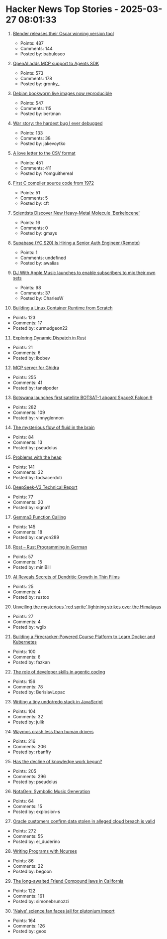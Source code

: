 # Hacker News Top Stories - 2025-03-27 08:01:33

1. [Blender releases their Oscar winning version tool](https://www.blender.org/download/releases/4-4/)
   - Points: 487
   - Comments: 144
   - Posted by: babuloseo

2. [OpenAI adds MCP support to Agents SDK](https://openai.github.io/openai-agents-python/mcp/)
   - Points: 573
   - Comments: 178
   - Posted by: gronky_

3. [Debian bookworm live images now reproducible](https://lwn.net/Articles/1015402/)
   - Points: 547
   - Comments: 115
   - Posted by: bertman

4. [War story: the hardest bug I ever debugged](https://www.clientserver.dev/p/war-story-the-hardest-bug-i-ever)
   - Points: 133
   - Comments: 38
   - Posted by: jakevoytko

5. [A love letter to the CSV format](https://github.com/medialab/xan/blob/master/docs/LOVE_LETTER.md)
   - Points: 451
   - Comments: 411
   - Posted by: Yomguithereal

6. [First C compiler source code from 1972](https://github.com/mortdeus/legacy-cc/tree/master/last1120c)
   - Points: 51
   - Comments: 5
   - Posted by: cft

7. [Scientists Discover New Heavy-Metal Molecule 'Berkelocene'](https://newscenter.lbl.gov/2025/03/11/scientists-discover-new-heavy-metal-molecule-berkelocene/)
   - Points: 16
   - Comments: 0
   - Posted by: gmays

8. [Supabase (YC S20) Is Hiring a Senior Auth Engineer (Remote)](https://jobs.ashbyhq.com/supabase/a2ede2c7-3792-4bfd-951d-686267b2b9a8)
   - Points: 1
   - Comments: undefined
   - Posted by: awalias

9. [DJ With Apple Music launches to enable subscribers to mix their own sets](https://www.musicweek.com/digital/read/dj-with-apple-music-launches-to-enable-subscribers-to-mix-their-own-sets/091655)
   - Points: 98
   - Comments: 37
   - Posted by: CharlesW

10. [Building a Linux Container Runtime from Scratch](https://edera.dev/stories/styrolite)
   - Points: 123
   - Comments: 17
   - Posted by: curmudgeon22

11. [Exploring Dynamic Dispatch in Rust](https://alschwalm.com/blog/static/2017/03/07/exploring-dynamic-dispatch-in-rust/)
   - Points: 21
   - Comments: 6
   - Posted by: ibobev

12. [MCP server for Ghidra](https://github.com/LaurieWired/GhidraMCP)
   - Points: 255
   - Comments: 41
   - Posted by: tanelpoder

13. [Botswana launches first satellite BOTSAT-1 aboard SpaceX Falcon 9](https://spaceinafrica.com/2025/03/15/botswana-successfully-launches-first-satellite-botsat-1/)
   - Points: 282
   - Comments: 109
   - Posted by: vinnyglennon

14. [The mysterious flow of fluid in the brain](https://www.quantamagazine.org/the-mysterious-flow-of-fluid-in-the-brain-20250326/)
   - Points: 84
   - Comments: 13
   - Posted by: pseudolus

15. [Problems with the heap](https://rachelbythebay.com/w/2025/03/26/atop/)
   - Points: 141
   - Comments: 32
   - Posted by: todsacerdoti

16. [DeepSeek-V3 Technical Report](https://arxiv.org/abs/2412.19437)
   - Points: 77
   - Comments: 20
   - Posted by: signa11

17. [Gemma3 Function Calling](https://ai.google.dev/gemma/docs/capabilities/function-calling)
   - Points: 145
   - Comments: 18
   - Posted by: canyon289

18. [Rost – Rust Programming in German](https://github.com/michidk/rost)
   - Points: 57
   - Comments: 15
   - Posted by: miniBill

19. [AI Reveals Secrets of Dendritic Growth in Thin Films](https://www.tus.ac.jp/en/mediarelations/archive/20250320_5263.html)
   - Points: 25
   - Comments: 4
   - Posted by: rustoo

20. [Unveiling the mysterious 'red sprite' lightning strikes over the Himalayas](https://phys.org/news/2025-03-unveiling-mysterious-red-sprite-lightning.html)
   - Points: 27
   - Comments: 4
   - Posted by: wglb

21. [Building a Firecracker-Powered Course Platform to Learn Docker and Kubernetes](https://iximiuz.com/en/posts/iximiuz-labs-story/)
   - Points: 100
   - Comments: 6
   - Posted by: fazkan

22. [The role of developer skills in agentic coding](https://martinfowler.com/articles/exploring-gen-ai.html#memo-13)
   - Points: 156
   - Comments: 78
   - Posted by: BerislavLopac

23. [Writing a tiny undo/redo stack in JavaScript](https://blog.julik.nl/2025/03/a-tiny-undo-stack)
   - Points: 104
   - Comments: 32
   - Posted by: julik

24. [Waymos crash less than human drivers](https://www.understandingai.org/p/human-drivers-keep-crashing-into)
   - Points: 216
   - Comments: 206
   - Posted by: rbanffy

25. [Has the decline of knowledge work begun?](https://www.nytimes.com/2025/03/25/business/economy/white-collar-layoffs.html)
   - Points: 205
   - Comments: 296
   - Posted by: pseudolus

26. [NotaGen: Symbolic Music Generation](https://electricalexis.github.io/notagen-demo/)
   - Points: 64
   - Comments: 15
   - Posted by: explosion-s

27. [Oracle customers confirm data stolen in alleged cloud breach is valid](https://www.bleepingcomputer.com/news/security/oracle-customers-confirm-data-stolen-in-alleged-cloud-breach-is-valid/)
   - Points: 272
   - Comments: 55
   - Posted by: el_duderino

28. [Writing Programs with Ncurses](https://invisible-island.net/ncurses/ncurses-intro.html)
   - Points: 86
   - Comments: 22
   - Posted by: begoon

29. [The long-awaited Friend Compound laws in California](https://supernuclear.substack.com/p/the-long-awaited-friend-compound)
   - Points: 122
   - Comments: 161
   - Posted by: simonebrunozzi

30. ['Naive' science fan faces jail for plutonium import](https://au.news.yahoo.com/naive-science-fan-faces-jail-053025281.html)
   - Points: 164
   - Comments: 126
   - Posted by: geox

